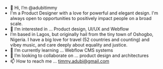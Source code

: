 - 👋 Hi, I’m @adubitimmy
- I'm a Product Designer with a love for powerful and elegant design. I'm always open to opportunities to positively impact people on a broad scale.
- 👀 I’m interested in ... Product design, UI/UX and Webflow
- I’m based in Lagos, but originally hail from the tiny town of Oshogbo, Nigeria. I have a big love for travel (52 countries and counting) and vibey music, and care deeply about equality and justice.
- 🌱 I’m currently learning ... Webflow CMS systems
- 💞️ I’m looking to collaborate on ... product design and architectures
- 📫 How to reach me ... timmy.adubi@gmail.com


<!---
adubitimmy/adubitimmy is a ✨ special ✨ repository because its `README.md` (this file) appears on your GitHub profile.
You can click the Preview link to take a look at your changes.
--->
